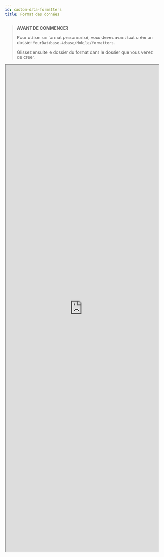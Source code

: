 ```yaml
---
id: custom-data-formatters
title: Format des données
---
```


> **AVANT DE COMMENCER**
> 
> Pour utiliser un format personnalisé, vous devez avant tout créer un dossier `YourDatabase.4dbase/Mobile/formatters`.
> 
> Glissez ensuite le dossier du format dans le dossier que vous venez de créer.

<div markdown="1">

<iframe src="https://4d-for-ios.github.io/gallery/#/type/formatter/picker/0" scrolling="no" height="1600" width="100%"></iframe>
</div>